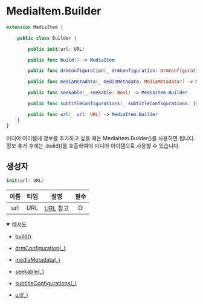 # MediaItem.Builder

```swift
extension MediaItem {

    public class Builder {

        public init(url: URL)

        public func build() -> MediaItem

        public func drmConfiguration(_ drmConfiguration: DrmConfiguration?) -> MediaItem.Builder

        public func mediaMetadata(_ mediaMetadata: MediaMetadata?) -> MediaItem.Builder

        public func seekable(_ seekable: Bool) -> MediaItem.Builder

        public func subtitleConfigurations(_ subtitleConfigurations: [SubtitleConfiguration]) -> MediaItem.Builder

        public func url(_ url: URL) -> MediaItem.Builder
    }
}
```

미디어 아이템에 정보를 추가하고 싶을 때는 MediaItem.Builder()를 사용하면 됩니다. 정보 추가 후에는 .build()를 호출하여야 미디어 아이템으로 사용할 수 있습니다.

## 생성자

```swift
init(url: URL)
```

|이름|타입|설명|필수|
|:--:|:--:|--|:--:|
|url|URL|[URL](https://developer.apple.com/documentation/foundation/url) 참고|O|

<details open>
<summary>
    <a href="./details.md#메서드">메서드</a>
</summary>

 - [build()](./details.md#build)

 - [drmConfiguration(_)](./details.md#drmconfiguration_)

 - [mediaMetadata(_)](./details.md#mediametadata_)

 - [seekable(_)](./details.md#seekable_)

 - [subtitleConfigurations(_)](./details.md#subtitleconfigurations_)

 - [url(_)](./details.md#url_)

</details>
<br>
